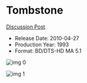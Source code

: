 # Tombstone

[Discussion Post](https://www.avsforum.com/threads/bass-eq-for-filtered-movies.2995212/post-59853962)

* Release Date: 2010-04-27
* Production Year: 1993
* Format: BD/DTS-HD MA 5.1

![img 0](https://i.imgur.com/3tOBvnS.jpg)

![img 1](https://i.imgur.com/NseBPT7.png)

